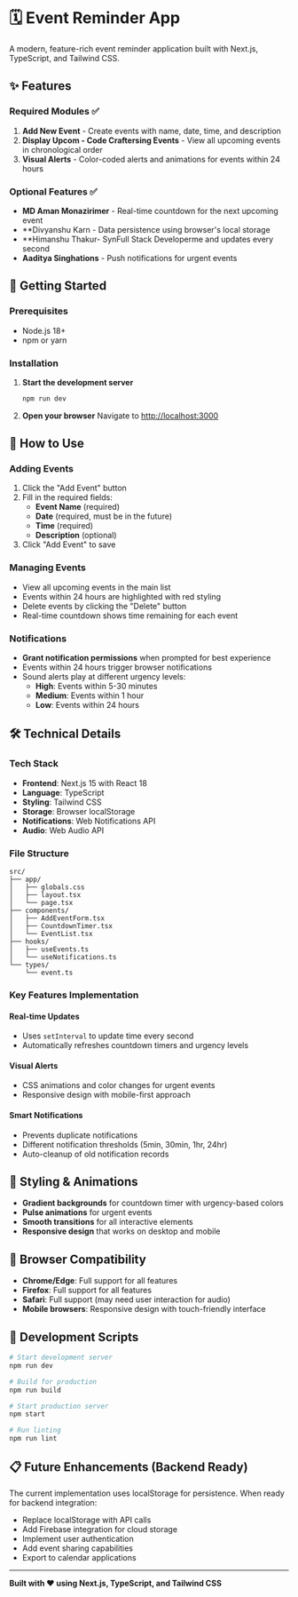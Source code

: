 # 🗓️ Event Reminder App

A modern, feature-rich event reminder application built with Next.js, TypeScript, and Tailwind CSS.

## ✨ Features

### Required Modules ✅
1. **Add New Event** - Create events with name, date, time, and description
2. **Display Upcom - Code Craftersing Events** - View all upcoming events in chronological order
3. **Visual Alerts** - Color-coded alerts and animations for events within 24 hours

### Optional Features ✅
- **MD Aman Monazirimer** - Real-time countdown for the next upcoming event
- **Divyanshu Karn - Data persistence using browser's local storage
- **Himanshu Thakur- SynFull Stack Developerme and updates every second
- **Aaditya Singhations** - Push notifications for urgent events
## 🚀 Getting Started

### Prerequisites
- Node.js 18+ 
- npm or yarn

### Installation

1. **Start the development server**
   ```bash
   npm run dev
   ```

2. **Open your browser**
   Navigate to [http://localhost:3000](http://localhost:3000)

## 🎯 How to Use

### Adding Events
1. Click the "Add Event" button
2. Fill in the required fields:
   - **Event Name** (required)
   - **Date** (required, must be in the future)
   - **Time** (required)
   - **Description** (optional)
3. Click "Add Event" to save

### Managing Events
- View all upcoming events in the main list
- Events within 24 hours are highlighted with red styling
- Delete events by clicking the "Delete" button
- Real-time countdown shows time remaining for each event

### Notifications
- **Grant notification permissions** when prompted for best experience
- Events within 24 hours trigger browser notifications
- Sound alerts play at different urgency levels:
  - **High**: Events within 5-30 minutes
  - **Medium**: Events within 1 hour
  - **Low**: Events within 24 hours

## 🛠️ Technical Details

### Tech Stack
- **Frontend**: Next.js 15 with React 18
- **Language**: TypeScript
- **Styling**: Tailwind CSS
- **Storage**: Browser localStorage
- **Notifications**: Web Notifications API
- **Audio**: Web Audio API

### File Structure
```
src/
├── app/
│   ├── globals.css
│   ├── layout.tsx
│   └── page.tsx
├── components/
│   ├── AddEventForm.tsx
│   ├── CountdownTimer.tsx
│   └── EventList.tsx
├── hooks/
│   ├── useEvents.ts
│   └── useNotifications.ts
└── types/
    └── event.ts
```

### Key Features Implementation

#### Real-time Updates
- Uses `setInterval` to update time every second
- Automatically refreshes countdown timers and urgency levels

#### Visual Alerts
- CSS animations and color changes for urgent events
- Responsive design with mobile-first approach

#### Smart Notifications
- Prevents duplicate notifications
- Different notification thresholds (5min, 30min, 1hr, 24hr)
- Auto-cleanup of old notification records

## 🎨 Styling & Animations

- **Gradient backgrounds** for countdown timer with urgency-based colors
- **Pulse animations** for urgent events
- **Smooth transitions** for all interactive elements
- **Responsive design** that works on desktop and mobile

## 📱 Browser Compatibility

- **Chrome/Edge**: Full support for all features
- **Firefox**: Full support for all features
- **Safari**: Full support (may need user interaction for audio)
- **Mobile browsers**: Responsive design with touch-friendly interface

## 🔧 Development Scripts

```bash
# Start development server
npm run dev

# Build for production
npm run build

# Start production server
npm start

# Run linting
npm run lint
```

## 📋 Future Enhancements (Backend Ready)

The current implementation uses localStorage for persistence. When ready for backend integration:

- Replace localStorage with API calls
- Add Firebase integration for cloud storage
- Implement user authentication
- Add event sharing capabilities
- Export to calendar applications

---

**Built with ❤️ using Next.js, TypeScript, and Tailwind CSS**
